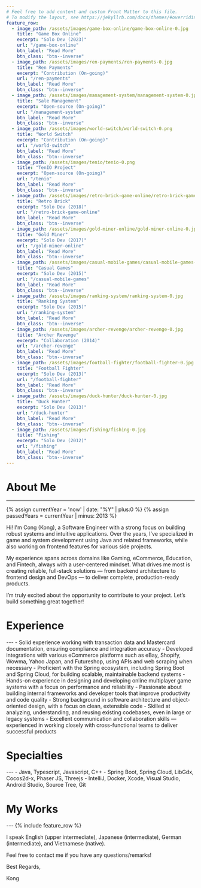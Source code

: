 ```yaml
---
# Feel free to add content and custom Front Matter to this file.
# To modify the layout, see https://jekyllrb.com/docs/themes/#overriding-theme-defaults
feature_row:
  - image_path: /assets/images/game-box-online/game-box-online-0.jpg
    title: "Game Box Online"
    excerpt: "Solo Dev (2023)"
    url: "/game-box-online"
    btn_label: "Read More"
    btn_class: "btn--inverse"  
  - image_path: /assets/images/ren-payments/ren-payments-0.jpg
    title: "Ren Payments"
    excerpt: "Contribution (On-going)"
    url: "/ren-payments"
    btn_label: "Read More"
    btn_class: "btn--inverse"
  - image_path: /assets/images/management-system/management-system-0.jpg
    title: "Sale Management"
    excerpt: "Open-source (On-going)"
    url: "/management-system"
    btn_label: "Read More"
    btn_class: "btn--inverse"
  - image_path: /assets/images/world-switch/world-switch-0.png
    title: "World Switch"
    excerpt: "Contribution (On-going)"
    url: "/world-switch"
    btn_label: "Read More"
    btn_class: "btn--inverse"
  - image_path: /assets/images/tenio/tenio-0.png
    title: "TenIO Project"
    excerpt: "Open-source (On-going)"
    url: "/tenio"
    btn_label: "Read More"
    btn_class: "btn--inverse"
  - image_path: /assets/images/retro-brick-game-online/retro-brick-game-online-0.jpg
    title: "Retro Brick"
    excerpt: "Solo Dev (2018)"
    url: "/retro-brick-game-online"
    btn_label: "Read More"
    btn_class: "btn--inverse"    
  - image_path: /assets/images/gold-miner-online/gold-miner-online-0.jpg
    title: "Gold Miner"
    excerpt: "Solo Dev (2017)"
    url: "/gold-miner-online"
    btn_label: "Read More"
    btn_class: "btn--inverse"
  - image_path: /assets/images/casual-mobile-games/casual-mobile-games-0.jpg
    title: "Casual Games"
    excerpt: "Solo Dev (2015)"
    url: "/casual-mobile-games"
    btn_label: "Read More"
    btn_class: "btn--inverse"
  - image_path: /assets/images/ranking-system/ranking-system-0.jpg
    title: "Ranking System"
    excerpt: "Solo Dev (2015)"
    url: "/ranking-system"
    btn_label: "Read More"
    btn_class: "btn--inverse"    
  - image_path: /assets/images/archer-revenge/archer-revenge-0.jpg
    title: "Archer Revenge"
    excerpt: "Collaboration (2014)"
    url: "/archer-revenge"
    btn_label: "Read More"
    btn_class: "btn--inverse"
  - image_path: /assets/images/football-fighter/football-fighter-0.jpg
    title: "Football Fighter"
    excerpt: "Solo Dev (2013)"
    url: "/football-fighter"
    btn_label: "Read More"
    btn_class: "btn--inverse"    
  - image_path: /assets/images/duck-hunter/duck-hunter-0.jpg
    title: "Duck Hunter"
    excerpt: "Solo Dev (2013)"
    url: "/duck-hunter"
    btn_label: "Read More"
    btn_class: "btn--inverse"
  - image_path: /assets/images/fishing/fishing-0.jpg
    title: "Fishing"
    excerpt: "Solo Dev (2012)"
    url: "/fishing"
    btn_label: "Read More"
    btn_class: "btn--inverse"    
---
```


<h1> About Me </h1>

---
{% assign currentYear = 'now' | date: "%Y" | plus:0 %}
{% assign passedYears = currentYear | minus: 2013 %}

Hi! I'm Cong (Kong), a Software Engineer with a strong focus on building robust systems and intuitive applications. Over the years, I’ve specialized in game and system development using Java and related frameworks, while also working on frontend features for various side projects.

My experience spans across domains like Gaming, eCommerce, Education, and Fintech, always with a user-centered mindset. What drives me most is creating reliable, full-stack solutions — from backend architecture to frontend design and DevOps — to deliver complete, production-ready products.

I’m truly excited about the opportunity to contribute to your project. Let’s build something great together!

<h1> Experience </h1>
---
- Solid experience working with transaction data and Mastercard documentation, ensuring compliance and integration accuracy
- Developed integrations with various eCommerce platforms such as eBay, Shopify, Wowma, Yahoo Japan, and Futureshop, using APIs and web scraping when necessary
- Proficient with the Spring ecosystem, including Spring Boot and Spring Cloud, for building scalable, maintainable backend systems
- Hands-on experience in designing and developing online multiplayer game systems with a focus on performance and reliability
- Passionate about building internal frameworks and developer tools that improve productivity and code quality
- Strong background in software architecture and object-oriented design, with a focus on clean, extensible code
- Skilled at analyzing, understanding, and reusing existing codebases, even in large or legacy systems
- Excellent communication and collaboration skills — experienced in working closely with cross-functional teams to deliver successful products

<h1> Specialties </h1>
---
- Java, Typescript, Javascript, C++
- Spring Boot, Spring Cloud, LibGdx, Cocos2d-x, Phaser JS, Threejs
- IntelliJ, Docker, Xcode, Visual Studio, Android Studio, Source Tree, Git

<h1> My Works </h1>
---
{% include feature_row %}

I speak English (upper intermediate), Japanese (intermediate), German (intermediate), and Vietnamese (native).

Feel free to contact me if you have any questions/remarks!

Best Regards,

Kong
